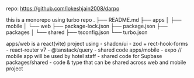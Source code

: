 
repo: https://github.com/lokeshjain2008/darpo

this is a monorepo using turbo repo
.
├── README.md
├── apps
│   ├── mobile
│   └── web
├── package-lock.json
├── package.json
├── packages
│   └── shared
├── tsconfig.json
└── turbo.json

apps/web is a react(vite) project using 
    - shadcn/ui
    - zod + rect-hook-forms
    - react-router v7
    - @tanstack/query
    - shared code
apps/mobile
    - expo // mobile app will be used by hotel staff 
    - shared code for Supbase 
packages/shared
    - code & type that can be shared across web and mobile project